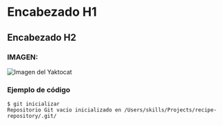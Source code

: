 # Encabezado H1
## Encabezado H2
### IMAGEN: 
![Imagen del Yaktocat](https://octodex.github.com/images/yaktocat.png)

### Ejemplo de código
```
$ git inicializar
Repositorio Git vacío inicializado en /Users/skills/Projects/recipe-repository/.git/
```
